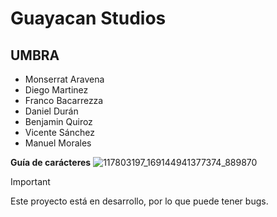 # Guayacan Studios
## UMBRA
- Monserrat Aravena 
- Diego Martinez 
- Franco Bacarrezza
- Daniel Durán
- Benjamin Quiroz
- Vicente Sánchez
- Manuel Morales



**Guía de carácteres**
![117803197_169144941377374_889870](https://github.com/BenjaminQRojas/UMBRA/assets/107888507/f7cece24-d891-47d9-811f-f8fa5ebf03d7)








> [!IMPORTANT]
> Este proyecto está en desarrollo, por lo que puede tener bugs.
